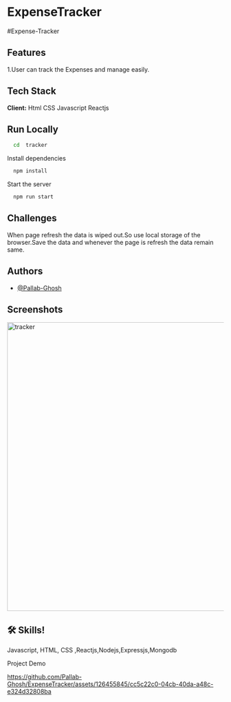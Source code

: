 # ExpenseTracker
 
#Expense-Tracker





## Features

1.User can track the Expenses and manage easily.






## Tech Stack

**Client:** 
Html CSS Javascript Reactjs 





## Run Locally


```bash
  cd  tracker
```

Install dependencies

```bash
  npm install
```

Start the server

```bash
  npm run start
```


## Challenges
When page refresh the data is wiped out.So use local storage of the browser.Save the data and whenever the page is refresh the data remain same.
## Authors

- [@Pallab-Ghosh](https://www.github.com/Pallab-Ghosh)


## Screenshots

<img width="670" alt="tracker" src="https://github.com/Pallab-Ghosh/ExpenseTracker/assets/126455845/7b7954b2-d864-4248-a4d7-64d4a8e369be">




## 🛠 Skills!

Javascript, HTML, CSS ,Reactjs,Nodejs,Expressjs,Mongodb



Project Demo


https://github.com/Pallab-Ghosh/ExpenseTracker/assets/126455845/cc5c22c0-04cb-40da-a48c-e324d32808ba




